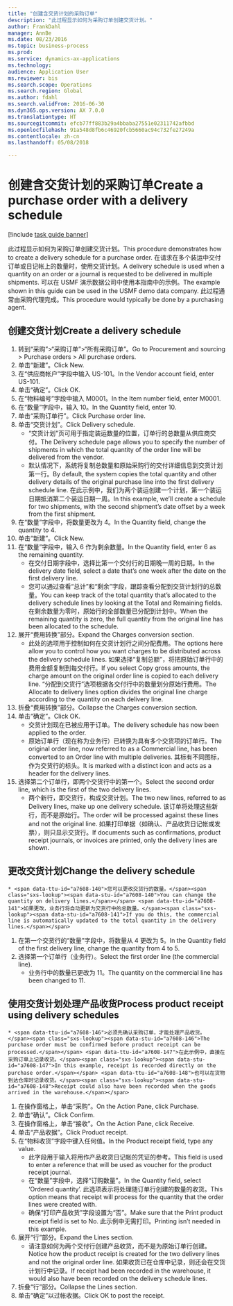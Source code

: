 ```yaml
--- 
title: "创建含交货计划的采购订单"
description: "此过程显示如何为采购订单创建交货计划。"
author: FrankDahl
manager: AnnBe
ms.date: 08/23/2016
ms.topic: business-process
ms.prod: 
ms.service: dynamics-ax-applications
ms.technology: 
audience: Application User
ms.reviewer: bis
ms.search.scope: Operations
ms.search.region: Global
ms.author: fdahl
ms.search.validFrom: 2016-06-30
ms.dyn365.ops.version: AX 7.0.0
ms.translationtype: HT
ms.sourcegitcommit: efcb77ff883b29a4bbaba27551e02311742afbbd
ms.openlocfilehash: 91a548d8fb6c46920fcb5660ac94c732fe27249a
ms.contentlocale: zh-cn
ms.lasthandoff: 05/08/2018

---
```

# <a name="create-a-purchase-order-with-a-delivery-schedule"></a><span data-ttu-id="a7608-103">创建含交货计划的采购订单</span><span class="sxs-lookup"><span data-stu-id="a7608-103">Create a purchase order with a delivery schedule</span></span>

[!include [task guide banner](../../includes/task-guide-banner.md)]

<span data-ttu-id="a7608-104">此过程显示如何为采购订单创建交货计划。</span><span class="sxs-lookup"><span data-stu-id="a7608-104">This procedure demonstrates how to create a delivery schedule for a purchase order.</span></span> <span data-ttu-id="a7608-105">在请求在多个装运中交付订单或日记帐上的数量时，使用交货计划。</span><span class="sxs-lookup"><span data-stu-id="a7608-105">A delivery schedule is used when a quantity on an order or a journal is requested to be delivered in multiple shipments.</span></span> <span data-ttu-id="a7608-106">可以在 USMF 演示数据公司中使用本指南中的示例。</span><span class="sxs-lookup"><span data-stu-id="a7608-106">The example shown in this guide can be used in the USMF demo data company.</span></span> <span data-ttu-id="a7608-107">此过程通常由采购代理完成。</span><span class="sxs-lookup"><span data-stu-id="a7608-107">This procedure would typically be done by a purchasing agent.</span></span>


## <a name="create-a-delivery-schedule"></a><span data-ttu-id="a7608-108">创建交货计划</span><span class="sxs-lookup"><span data-stu-id="a7608-108">Create a delivery schedule</span></span>
1. <span data-ttu-id="a7608-109">转到“采购”>“采购订单”>“所有采购订单”。</span><span class="sxs-lookup"><span data-stu-id="a7608-109">Go to Procurement and sourcing > Purchase orders > All purchase orders.</span></span>
2. <span data-ttu-id="a7608-110">单击“新建”。</span><span class="sxs-lookup"><span data-stu-id="a7608-110">Click New.</span></span>
3. <span data-ttu-id="a7608-111">在“供应商帐户”字段中输入 US-101。</span><span class="sxs-lookup"><span data-stu-id="a7608-111">In the Vendor account field, enter US-101.</span></span>
4. <span data-ttu-id="a7608-112">单击“确定”。</span><span class="sxs-lookup"><span data-stu-id="a7608-112">Click OK.</span></span>
5. <span data-ttu-id="a7608-113">在“物料编号”字段中输入 M0001。</span><span class="sxs-lookup"><span data-stu-id="a7608-113">In the Item number field, enter M0001.</span></span>
6. <span data-ttu-id="a7608-114">在“数量”字段中，输入 10。</span><span class="sxs-lookup"><span data-stu-id="a7608-114">In the Quantity field, enter 10.</span></span>
7. <span data-ttu-id="a7608-115">单击“采购订单行”。</span><span class="sxs-lookup"><span data-stu-id="a7608-115">Click Purchase order line.</span></span>
8. <span data-ttu-id="a7608-116">单击“交货计划”。</span><span class="sxs-lookup"><span data-stu-id="a7608-116">Click Delivery schedule.</span></span>
    * <span data-ttu-id="a7608-117">“交货计划”页可用于指定装运数量的位置，订单行的总数量从供应商交付。</span><span class="sxs-lookup"><span data-stu-id="a7608-117">The Delivery schedule page allows you to specify the number of shipments in which the total quantity of the order line will be delivered from the vendor.</span></span>  
    * <span data-ttu-id="a7608-118">默认情况下，系统将复制总数量和原始采购行的交付详细信息到交货计划第一行。</span><span class="sxs-lookup"><span data-stu-id="a7608-118">By default, the system copies the total quantity and other delivery details of the original purchase line into the first delivery schedule line.</span></span> <span data-ttu-id="a7608-119">在此示例中，我们为两个装运创建一个计划，第一个装运日期抵消第二个装运日期一周。</span><span class="sxs-lookup"><span data-stu-id="a7608-119">In this example, we’ll create a schedule for two shipments, with the second shipment’s date offset by a week from the first shipment.</span></span>  
9. <span data-ttu-id="a7608-120">在“数量”字段中，将数量更改为 4。</span><span class="sxs-lookup"><span data-stu-id="a7608-120">In the Quantity field, change the quantity to 4.</span></span>
10. <span data-ttu-id="a7608-121">单击“新建”。</span><span class="sxs-lookup"><span data-stu-id="a7608-121">Click New.</span></span>
11. <span data-ttu-id="a7608-122">在“数量”字段中，输入 6 作为剩余数量。</span><span class="sxs-lookup"><span data-stu-id="a7608-122">In the Quantity field, enter 6 as the remaining quantity.</span></span>
    * <span data-ttu-id="a7608-123">在交付日期字段中，选择比第一个交付行的日期晚一周的日期。</span><span class="sxs-lookup"><span data-stu-id="a7608-123">In the delivery date field, select a date that’s one week after the date on the first delivery line.</span></span>  
    * <span data-ttu-id="a7608-124">您可以通过查看“总计”和“剩余”字段，跟踪查看分配到交货计划行的总数量。</span><span class="sxs-lookup"><span data-stu-id="a7608-124">You can keep track of the total quantity that’s allocated to the delivery schedule lines by looking at the Total and Remaining fields.</span></span> <span data-ttu-id="a7608-125">在剩余数量为零时，原始行的全部数量已分配到计划中。</span><span class="sxs-lookup"><span data-stu-id="a7608-125">When the remaining quantity is zero, the full quantity from the original line has been allocated to the schedule.</span></span>  
12. <span data-ttu-id="a7608-126">展开“费用转换”部分。</span><span class="sxs-lookup"><span data-stu-id="a7608-126">Expand the Charges conversion section.</span></span>
    * <span data-ttu-id="a7608-127">此处的选项用于控制如何在交货计划行之间分配费用。</span><span class="sxs-lookup"><span data-stu-id="a7608-127">The options here allow you to control how you want charges to be distributed across the delivery schedule lines.</span></span> <span data-ttu-id="a7608-128">如果选择“复制总额”，将把原始订单行中的费用金额复制到每交付行。</span><span class="sxs-lookup"><span data-stu-id="a7608-128">If you select Copy gross amounts, the charge amount on the original order line is copied to each delivery line.</span></span> <span data-ttu-id="a7608-129">“分配到交货行”选项根据各交付行中的数量划分原始行费用。</span><span class="sxs-lookup"><span data-stu-id="a7608-129">The Allocate to delivery lines option divides the original line charge according to the quantity on each delivery line.</span></span>  
13. <span data-ttu-id="a7608-130">折叠“费用转换”部分。</span><span class="sxs-lookup"><span data-stu-id="a7608-130">Collapse the Charges conversion section.</span></span>
14. <span data-ttu-id="a7608-131">单击“确定”。</span><span class="sxs-lookup"><span data-stu-id="a7608-131">Click OK.</span></span>
    * <span data-ttu-id="a7608-132">交货计划现在已被应用于订单。</span><span class="sxs-lookup"><span data-stu-id="a7608-132">The delivery schedule has now been applied to the order.</span></span>  
    * <span data-ttu-id="a7608-133">原始订单行（现在称为业务行）已转换为具有多个交货项的订单行。</span><span class="sxs-lookup"><span data-stu-id="a7608-133">The original order line, now referred to as a Commercial line, has been converted to an Order line with multiple deliveries.</span></span> <span data-ttu-id="a7608-134">其标有不同图标，作为交货行的标头。</span><span class="sxs-lookup"><span data-stu-id="a7608-134">It is marked with a distinct icon and acts as a header for the delivery lines.</span></span>  
15. <span data-ttu-id="a7608-135">选择第二个订单行，即两个交货行中的第一个。</span><span class="sxs-lookup"><span data-stu-id="a7608-135">Select the second order line, which is the first of the two delivery lines.</span></span>
    * <span data-ttu-id="a7608-136">两个新行，即交货行，构成交货计划。</span><span class="sxs-lookup"><span data-stu-id="a7608-136">The two new lines, referred to as Delivery lines, make up one delivery schedule.</span></span> <span data-ttu-id="a7608-137">该订单将处理这些新行，而不是原始行。</span><span class="sxs-lookup"><span data-stu-id="a7608-137">The order will be processed against these lines and not the original line.</span></span> <span data-ttu-id="a7608-138">如果打印单据（如确认、产品收货日记帐或发票），则只显示交货行。</span><span class="sxs-lookup"><span data-stu-id="a7608-138">If documents such as confirmations, product receipt journals, or invoices are printed, only the delivery lines are shown.</span></span>  

## <a name="change-the-delivery-schedule"></a><span data-ttu-id="a7608-139">更改交货计划</span><span class="sxs-lookup"><span data-stu-id="a7608-139">Change the delivery schedule</span></span>
    * <span data-ttu-id="a7608-140">您可以更改交货行的数量。</span><span class="sxs-lookup"><span data-stu-id="a7608-140">You can change the quantity on delivery lines.</span></span> <span data-ttu-id="a7608-141">如果更改，业务行将自动更新为交货行中的总数量。</span><span class="sxs-lookup"><span data-stu-id="a7608-141">If you do this, the commercial line is automatically updated to the total quantity in the delivery lines.</span></span>  
1. <span data-ttu-id="a7608-142">在第一个交货行的“数量”字段中，将数量从 4 更改为 5。</span><span class="sxs-lookup"><span data-stu-id="a7608-142">In the Quantity field of the first delivery line, change the quantity from 4 to 5.</span></span>
2. <span data-ttu-id="a7608-143">选择第一个订单行（业务行）。</span><span class="sxs-lookup"><span data-stu-id="a7608-143">Select the first order line (the commercial line).</span></span>
    * <span data-ttu-id="a7608-144">业务行中的数量已更改为 11。</span><span class="sxs-lookup"><span data-stu-id="a7608-144">The quantity on the commercial line has been changed to 11.</span></span>  

## <a name="process-product-receipt-using-delivery-schedules"></a><span data-ttu-id="a7608-145">使用交货计划处理产品收货</span><span class="sxs-lookup"><span data-stu-id="a7608-145">Process product receipt using delivery schedules</span></span>
    * <span data-ttu-id="a7608-146">必须先确认采购订单，才能处理产品收货。</span><span class="sxs-lookup"><span data-stu-id="a7608-146">The purchase order must be confirmed before product receipt can be processed.</span></span> <span data-ttu-id="a7608-147">在此示例中，直接在采购订单上记录收货。</span><span class="sxs-lookup"><span data-stu-id="a7608-147">In this example, receipt is recorded directly on the purchase order.</span></span> <span data-ttu-id="a7608-148">也可以在货物到达仓库时记录收货。</span><span class="sxs-lookup"><span data-stu-id="a7608-148">Receipt could also have been recorded when the goods arrived in the warehouse.</span></span>  
1. <span data-ttu-id="a7608-149">在操作窗格上，单击“采购”。</span><span class="sxs-lookup"><span data-stu-id="a7608-149">On the Action Pane, click Purchase.</span></span>
2. <span data-ttu-id="a7608-150">单击“确认”。</span><span class="sxs-lookup"><span data-stu-id="a7608-150">Click Confirm.</span></span>
3. <span data-ttu-id="a7608-151">在操作窗格上，单击“接收”。</span><span class="sxs-lookup"><span data-stu-id="a7608-151">On the Action Pane, click Receive.</span></span>
4. <span data-ttu-id="a7608-152">单击“产品收据”。</span><span class="sxs-lookup"><span data-stu-id="a7608-152">Click Product receipt.</span></span>
5. <span data-ttu-id="a7608-153">在“物料收货”字段中键入任何值。</span><span class="sxs-lookup"><span data-stu-id="a7608-153">In the Product receipt field, type any value.</span></span>
    * <span data-ttu-id="a7608-154">此字段用于输入将用作产品收货日记帐的凭证的参考。</span><span class="sxs-lookup"><span data-stu-id="a7608-154">This field is used to enter a reference that will be used as voucher for the product receipt journal.</span></span>  
    * <span data-ttu-id="a7608-155">在“数量”字段中，选择“订购数量”。</span><span class="sxs-lookup"><span data-stu-id="a7608-155">In the Quantity field, select ‘Ordered quantity’.</span></span> <span data-ttu-id="a7608-156">此选项表示将处理随订单行创建的数量的收货。</span><span class="sxs-lookup"><span data-stu-id="a7608-156">This option means that receipt will process for the quantity that the order lines were created with.</span></span>  
    * <span data-ttu-id="a7608-157">确保“打印产品收货”字段设置为“否”。</span><span class="sxs-lookup"><span data-stu-id="a7608-157">Make sure that the Print product receipt field is set to No.</span></span> <span data-ttu-id="a7608-158">此示例中无需打印。</span><span class="sxs-lookup"><span data-stu-id="a7608-158">Printing isn’t needed in this example.</span></span>  
6. <span data-ttu-id="a7608-159">展开“行”部分。</span><span class="sxs-lookup"><span data-stu-id="a7608-159">Expand the Lines section.</span></span>
    * <span data-ttu-id="a7608-160">请注意如何为两个交付行创建产品收货，而不是为原始订单行创建。</span><span class="sxs-lookup"><span data-stu-id="a7608-160">Notice how the product receipt is created for the two delivery lines and not the original order line.</span></span> <span data-ttu-id="a7608-161">如果收货已在仓库中记录，则还会在交货计划行中记录。</span><span class="sxs-lookup"><span data-stu-id="a7608-161">If receipt had been recorded in the warehouse, it would also have been recorded on the delivery schedule lines.</span></span>  
7. <span data-ttu-id="a7608-162">折叠“行”部分。</span><span class="sxs-lookup"><span data-stu-id="a7608-162">Collapse the Lines section.</span></span>
8. <span data-ttu-id="a7608-163">单击“确定”以过帐收据。</span><span class="sxs-lookup"><span data-stu-id="a7608-163">Click OK to post the receipt.</span></span>



